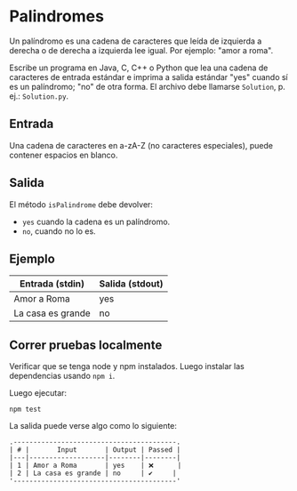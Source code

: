 # Palindromes

Un palíndromo es una cadena de caracteres que leída de izquierda a derecha o de derecha a izquierda lee igual. Por ejemplo: "amor a roma".

Escribe un programa en Java, C, C++ o Python que lea una cadena de caracteres de entrada estándar e imprima a salida estándar "yes" cuando sí es un palíndromo; "no" de otra forma. El archivo debe llamarse `Solution`, p. ej.: `Solution.py`.

## Entrada

Una cadena de caracteres en a-zA-Z (no caracteres especiales), puede contener espacios en blanco.

## Salida

El método `isPalindrome` debe devolver:

- `yes` cuando la cadena es un palíndromo.
- `no`, cuando no lo es.

## Ejemplo

| Entrada (stdin) | Salida (stdout) |
|---|---|
|Amor a Roma|yes|
|La casa es grande|no|

## Correr pruebas localmente

Verificar que se tenga node y npm instalados. Luego instalar las dependencias usando `npm i`.

Luego ejecutar:

```text
npm test
```

La salida puede verse algo como lo siguiente:

```text
.-----------------------------------------.
| # |       Input       | Output | Passed |
|---|-------------------|--------|--------|
| 1 | Amor a Roma       | yes    | ❌      |
| 2 | La casa es grande | no     | ✔️     |
'-----------------------------------------'
```